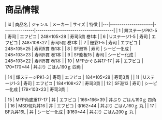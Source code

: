 # 商品情報

| id | 商品名                | ジャンル             | メーカー             | サイズ          | 特徴                                   |
|---|----------------------|----------------|----------------------------------------|
| 1 | 輝ステージPK1-5 | 寿司 | エフピコ | 248×105×28 |  寿司5貫 巻1本 |
| 6 | Uステージ1-5 | 寿司 | エフピコ | 248×108×27 |  寿司5貫 巻1本 |
| 7 | 優彩1-5 | 寿司 | エフピコ | 248×105×25 | 寿司5貫 巻1本 |
| 8 | SF港15 | 寿司 | シーピー化成 | 248×103×23 | 寿司5貫 巻1本 |
| 9 | SF鮨板15 | 寿司 | シーピー化成 | 248×103×22 | 寿司5貫 巻1本 |
| 10 | MFPかぐら丼17-17 | 丼 | エフピコ | 170×170×44 | 丼ぶり ごはん160ｇ 四角 |


| 14 | 輝ステージPK1-3 | 寿司 | エフピコ | 184×105×28 |  寿司3貫 |
| 11 | Uステージ1-3 | 寿司 | エフピコ | 184×108×27 |  寿司3貫 |
| 12 | SF港13 | 寿司 | シーピー化成 | 179×103×23 | 寿司3貫 |


| 15 | MFP角盛重17-17 | 丼 | エフピコ | 166×166×39 | 丼ぶり ごはん190ｇ 四角 |
| 16 | MSD旬丸丼16 | 丼 | エフピコ | Φ162×44 | 丼ぶり ごはん160ｇ 丸 |
| 17 | BF丸丼16L | 丼 | シーピー化成 | Φ160×44 | 丼ぶり ごはん200ｇ 丸 |


